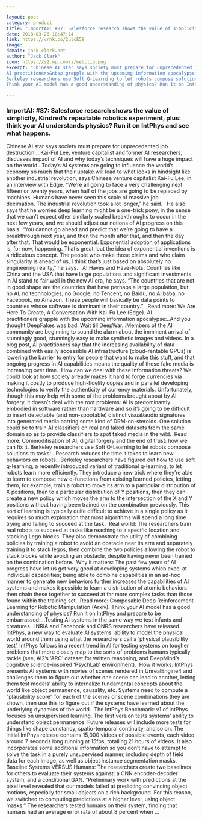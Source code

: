 ```yaml
---

layout: post
category: product
title: "ImportAI: #87: Salesforce research shows the value of simplicity, Kindred’s repeatable robotics experiment, plus: think your AI understands physics? Run it on IntPhys and see what happens."
date: 2018-03-26 18:47:14
link: https://vrhk.co/2ulcE59
image: 
domain: jack-clark.net
author: "Jack Clark"
icon: https://s2.wp.com/i/webclip.png
excerpt: "Chinese AI star says society must prepare for unprecedented job destruction:&hellip;Kai-Ful Lee, venture capitalist and former AI researchers, discusses impact of AI and why today&rsquo;s techniques will have a huge impact on the world&hellip;Today&rsquo;s AI systems are going to influence the world&rsquo;s economy so much that their uptake will lead to what looks in hindsight like another industrial revolution, says Chinese venture capitalist Kai-Fu Lee, in an interview with Edge. &ldquo;We&rsquo;re all going to face a very challenging next fifteen or twenty years, when half of the jobs are going to be replaced by machines. Humans have never seen this scale of massive job decimation.&nbsp;The industrial revolution took a lot longer,&rdquo; he said.&nbsp; &nbsp;He also says that he worries deep learning might be a one-trick pony, in the sense that we can&rsquo;t expect other similarly scaled breakthroughs to occur in the next few years, and we should adjust our notions of AI progress on this basis. &ldquo;You cannot go ahead and predict that we&rsquo;re going to have a breakthrough next year, and then the month after that, and then the day after that. That would be exponential. Exponential adoption of applications is, for now, happening. That&rsquo;s great, but the idea of exponential inventions is a ridiculous concept. The people who make those claims and who claim singularity is ahead of us, I think that&rsquo;s just based on absolutely no engineering reality,&rdquo; he says. &nbsp;&nbsp;AI Haves and Have-Nots: Countries like China and the USA that have large populations and significant investments in AI stand to fair well in the new AI era, he says. &ldquo;The countries that are not in good shape are the countries that have perhaps a large population, but no AI, no technologies, no Google, no Tencent, no Baidu, no Alibaba, no Facebook, no Amazon. These people will basically be data points to countries whose software is dominant in their country.&rdquo; &nbsp;&nbsp;Read more: We Are Here To Create, A Conversation With Kai-Fu Lee (Edge).
AI practitioners&nbsp;grapple with the upcoming information apocalypse:..And you thought DeepFakes was bad. Wait till DeepWar&hellip;Members of the AI community are beginning to sound the alarm about the imminent arrival of stunningly good, stunningly easy to make synthetic images and videos. In a blog post, AI practitioners say that the increasing availability of data combined with easily accessible AI infrastructure (cloud-rentable GPUs) is lowering the barrier to entry for people that want to make this stuff, and that ongoing progress in AI capabilities means the quality of these fake media is increasing over time.&nbsp;&nbsp;How can we deal with these information threats? We could look at how society already makes it hard to forge currencies via making it costly to produce high-fidelity copies and in parallel developing technologies to verify the authenticity of currency materials. Unfortunately, though this may help with some of the problems brought about by AI forgery, it doesn&rsquo;t deal with the root problems: AI is predominantly embodied in software rather than hardware and so it&rsquo;s going to be difficult to insert detectable (and non-spoofable) distinct visual/audio signatures into generated media barring some kind of DRM-on-steroids. One solution could be to train AI classifiers on real and faked datasets from the same domain so as to provide classifiers to spot faked media in the wild.&nbsp; Read more: Commoditisation of AI, digital forgery and the end of trust: how we can fix it.
Berkeley researchers use Soft Q-Learning to let robots compose solutions to tasks:&hellip;Research reduces the time it takes to learn new behaviors on robots&hellip;Berkeley researchers have figured out how to use soft q-learning, a recently introduced variant of traditional q-learning, to let robots learn more efficiently. They introduce a new trick where they&rsquo;re able to learn to compose new q-functions from existing learned policies, letting them, for example, train a robot to move its arm to a particular distribution of X positions, then to a particular distribution of Y positions, then they can create a new policy which moves the arm to the intersection of the X and Y positions without having been trained on the combination previously. This sort of learning is typically quite difficult to achieve in a single policy as it requires so much exploration that most algorithms will spend a long time trying and failing to succeed at the task.&nbsp; Real world: The researchers train real robots to succeed at tasks like reaching to a specific location and stacking Lego blocks. They also demonstrate the utility of combining policies by training a robot to avoid an obstacle near its arm and separately training it to stack legos, then combine the two policies allowing the robot to stack blocks while avoiding an obstacle, despite having never been trained on the combination before.&nbsp;&nbsp;Why it matters: The past few years of AI progress have let us get very good at developing systems which excel at individual capabilities; being able to combine capabilities in an ad-hoc manner to generate new behaviors further increases the capabilities of AI systems and makes it possible to learn a distribution of atomic behaviors then chain these together to succeed at far more complex tasks than those found within the training set.&nbsp; Read more: Composable Deep Reinforcement Learning for Robotic Manipulation (Arxiv).
Think your AI model has a good understanding of physics? Run it on IntPhys and prepare to be embarrassed:&hellip;Testing AI systems in the same way we test infants and creatures&hellip;INRIA and Facebook and CNRS researchers have released IntPhys, a new way to evaluate AI systems&rsquo; ability to model the physical world around them using what the researchers call a &lsquo;physical plausibility test&rsquo;. IntPhys follows in a recent trend in AI for testing systems on tougher problems that more closely map to the sorts of problems humans typically tackle (see, AI2&rsquo;s &lsquo;ARC&rsquo; dataset for written reasoning, and DeepMind&rsquo;s cognitive science-inspired &lsquo;PsychLab&rsquo; environment).&nbsp; How it works: IntPhys presents AI systems with movies of scenes rendered in UnrealEngine4 and challenges them to figure out whether one scene can lead to another, letting them test models&rsquo; ability to internalize fundamental concepts about the world like object permanence, causality, etc. Systems need to compute a &ldquo;plausibility score&rdquo; for each of the scenes or scene combinations they are shown, then use this to figure out if the systems have learned about the underlying dynamics of the world.&nbsp; The IntPhys Benchmark: v1 of IntPhys focuses on unsupervised learning. The first version tests systems&rsquo; ability to understand object permanence. Future releases will include more tests for things like shape constancy, spatio-temporal continuity, and so on. The initial IntPhys release contains 15,000 videos of possible events, each video around 7 seconds long running at 15fps, totalling 21 hours of videos. It also incorporates some additional information so you don&rsquo;t have to attempt to solve the task in a purely unsupervised manner, including depth of field data for each image, as well as object instance segmentation masks.&nbsp; Baseline Systems VERSUS Humans: The researchers create two baselines for others to evaluate their systems against: a CNN encoder-decoder system, and a conditional GAN. &ldquo;Preliminary work with predictions at the pixel level revealed that our models failed at predicting convincing object motions, especially for small objects on a rich background. For this reason, we switched to computing predictions at a higher level, using object masks.&rdquo; The researchers tested humans on their system, finding that humans had an average error rate of about 8 percent when …"

---
```


### ImportAI: #87: Salesforce research shows the value of simplicity, Kindred’s repeatable robotics experiment, plus: think your AI understands physics? Run it on IntPhys and see what happens.

Chinese AI star says society must prepare for unprecedented job destruction:&hellip;Kai-Ful Lee, venture capitalist and former AI researchers, discusses impact of AI and why today&rsquo;s techniques will have a huge impact on the world&hellip;Today&rsquo;s AI systems are going to influence the world&rsquo;s economy so much that their uptake will lead to what looks in hindsight like another industrial revolution, says Chinese venture capitalist Kai-Fu Lee, in an interview with Edge. &ldquo;We&rsquo;re all going to face a very challenging next fifteen or twenty years, when half of the jobs are going to be replaced by machines. Humans have never seen this scale of massive job decimation.&nbsp;The industrial revolution took a lot longer,&rdquo; he said.&nbsp; &nbsp;He also says that he worries deep learning might be a one-trick pony, in the sense that we can&rsquo;t expect other similarly scaled breakthroughs to occur in the next few years, and we should adjust our notions of AI progress on this basis. &ldquo;You cannot go ahead and predict that we&rsquo;re going to have a breakthrough next year, and then the month after that, and then the day after that. That would be exponential. Exponential adoption of applications is, for now, happening. That&rsquo;s great, but the idea of exponential inventions is a ridiculous concept. The people who make those claims and who claim singularity is ahead of us, I think that&rsquo;s just based on absolutely no engineering reality,&rdquo; he says. &nbsp;&nbsp;AI Haves and Have-Nots: Countries like China and the USA that have large populations and significant investments in AI stand to fair well in the new AI era, he says. &ldquo;The countries that are not in good shape are the countries that have perhaps a large population, but no AI, no technologies, no Google, no Tencent, no Baidu, no Alibaba, no Facebook, no Amazon. These people will basically be data points to countries whose software is dominant in their country.&rdquo; &nbsp;&nbsp;Read more: We Are Here To Create, A Conversation With Kai-Fu Lee (Edge).
AI practitioners&nbsp;grapple with the upcoming information apocalypse:..And you thought DeepFakes was bad. Wait till DeepWar&hellip;Members of the AI community are beginning to sound the alarm about the imminent arrival of stunningly good, stunningly easy to make synthetic images and videos. In a blog post, AI practitioners say that the increasing availability of data combined with easily accessible AI infrastructure (cloud-rentable GPUs) is lowering the barrier to entry for people that want to make this stuff, and that ongoing progress in AI capabilities means the quality of these fake media is increasing over time.&nbsp;&nbsp;How can we deal with these information threats? We could look at how society already makes it hard to forge currencies via making it costly to produce high-fidelity copies and in parallel developing technologies to verify the authenticity of currency materials. Unfortunately, though this may help with some of the problems brought about by AI forgery, it doesn&rsquo;t deal with the root problems: AI is predominantly embodied in software rather than hardware and so it&rsquo;s going to be difficult to insert detectable (and non-spoofable) distinct visual/audio signatures into generated media barring some kind of DRM-on-steroids. One solution could be to train AI classifiers on real and faked datasets from the same domain so as to provide classifiers to spot faked media in the wild.&nbsp; Read more: Commoditisation of AI, digital forgery and the end of trust: how we can fix it.
Berkeley researchers use Soft Q-Learning to let robots compose solutions to tasks:&hellip;Research reduces the time it takes to learn new behaviors on robots&hellip;Berkeley researchers have figured out how to use soft q-learning, a recently introduced variant of traditional q-learning, to let robots learn more efficiently. They introduce a new trick where they&rsquo;re able to learn to compose new q-functions from existing learned policies, letting them, for example, train a robot to move its arm to a particular distribution of X positions, then to a particular distribution of Y positions, then they can create a new policy which moves the arm to the intersection of the X and Y positions without having been trained on the combination previously. This sort of learning is typically quite difficult to achieve in a single policy as it requires so much exploration that most algorithms will spend a long time trying and failing to succeed at the task.&nbsp; Real world: The researchers train real robots to succeed at tasks like reaching to a specific location and stacking Lego blocks. They also demonstrate the utility of combining policies by training a robot to avoid an obstacle near its arm and separately training it to stack legos, then combine the two policies allowing the robot to stack blocks while avoiding an obstacle, despite having never been trained on the combination before.&nbsp;&nbsp;Why it matters: The past few years of AI progress have let us get very good at developing systems which excel at individual capabilities; being able to combine capabilities in an ad-hoc manner to generate new behaviors further increases the capabilities of AI systems and makes it possible to learn a distribution of atomic behaviors then chain these together to succeed at far more complex tasks than those found within the training set.&nbsp; Read more: Composable Deep Reinforcement Learning for Robotic Manipulation (Arxiv).
Think your AI model has a good understanding of physics? Run it on IntPhys and prepare to be embarrassed:&hellip;Testing AI systems in the same way we test infants and creatures&hellip;INRIA and Facebook and CNRS researchers have released IntPhys, a new way to evaluate AI systems&rsquo; ability to model the physical world around them using what the researchers call a &lsquo;physical plausibility test&rsquo;. IntPhys follows in a recent trend in AI for testing systems on tougher problems that more closely map to the sorts of problems humans typically tackle (see, AI2&rsquo;s &lsquo;ARC&rsquo; dataset for written reasoning, and DeepMind&rsquo;s cognitive science-inspired &lsquo;PsychLab&rsquo; environment).&nbsp; How it works: IntPhys presents AI systems with movies of scenes rendered in UnrealEngine4 and challenges them to figure out whether one scene can lead to another, letting them test models&rsquo; ability to internalize fundamental concepts about the world like object permanence, causality, etc. Systems need to compute a &ldquo;plausibility score&rdquo; for each of the scenes or scene combinations they are shown, then use this to figure out if the systems have learned about the underlying dynamics of the world.&nbsp; The IntPhys Benchmark: v1 of IntPhys focuses on unsupervised learning. The first version tests systems&rsquo; ability to understand object permanence. Future releases will include more tests for things like shape constancy, spatio-temporal continuity, and so on. The initial IntPhys release contains 15,000 videos of possible events, each video around 7 seconds long running at 15fps, totalling 21 hours of videos. It also incorporates some additional information so you don&rsquo;t have to attempt to solve the task in a purely unsupervised manner, including depth of field data for each image, as well as object instance segmentation masks.&nbsp; Baseline Systems VERSUS Humans: The researchers create two baselines for others to evaluate their systems against: a CNN encoder-decoder system, and a conditional GAN. &ldquo;Preliminary work with predictions at the pixel level revealed that our models failed at predicting convincing object motions, especially for small objects on a rich background. For this reason, we switched to computing predictions at a higher level, using object masks.&rdquo; The researchers tested humans on their system, finding that humans had an average error rate of about 8 percent when …